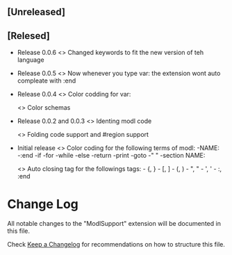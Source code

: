 ## [Unreleased]


## [Relesed]

- Release 0.0.6
    <<Updated>> Changed keywords to fit the new version of teh language

- Release 0.0.5
    <<Fixed>> Now whenever you type var: the extension wont auto compleate with :end

- Release 0.0.4
    <<Added>> Color codding for var:

    <<Updated>> Color schemas

- Release 0.0.2 and 0.0.3
    <<Added>> Identing modl code

    <<Added>> Folding code support and #region support

- Initial release
    <<Added>> Color coding for the following terms of modl:
        -NAME:
        -:end
        -if
        -for
        -while
        -else
        -return
        -print
        -goto
        -" "
        -section NAME:

    <<Added>> Auto closing tag for the followings tags:
        - {, }
        - [, ]
        - (, )
        - ", "
        - ', '
        - :, :end


# Change Log

All notable changes to the "ModlSupport" extension will be documented in this file.

Check [Keep a Changelog](http://keepachangelog.com/) for recommendations on how to structure this file.
